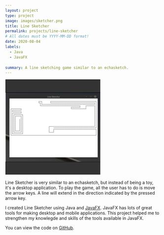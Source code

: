 ```yaml
---
layout: project
type: project
image: images/sketcher.png
title: Line Sketcher
permalink: projects/line-sketcher
# All dates must be YYYY-MM-DD format!
date: 2020-08-04
labels:
  - Java
  - JavaFX
  
summary: A line sketching game similar to an echasketch.
---
```


<img class="ui medium right floated rounded image" src="../images/sketcher.png">

Line Sketcher is very similar to an echasketch, but instead of being a toy, it's a desktop application. To play the game, all the user has to do is move the arrow keys. A line will extend in the direction indicated by the pressed arrow key.

I created Line Sketcher using Java and [JavaFX](https://openjfx.io/). JavaFX has lots of great tools for making desktop and mobile applications. This project helped me to strengthen my knowlegde and skills of the tools available in JavaFX. 
 
You can view the code on [GitHub](https://github.com/markyoung010/line_sketcher).
